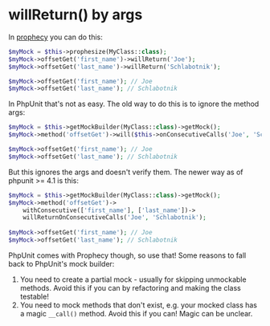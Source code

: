 # willReturn() by args

In [prophecy](https://github.com/phpspec/prophecy) you can do this:

```php
$myMock = $this->prophesize(MyClass::class);
$myMock->offsetGet('first_name')->willReturn('Joe');
$myMock->offsetGet('last_name')->willReturn('Schlabotnik');

$myMock->offsetGet('first_name'); // Joe
$myMock->offsetGet('last_name'); // Schlabotnik
```

In PhpUnit that's not as easy. The old way to do this is to ignore the method args:

```php
$myMock = $this->getMockBuilder(MyClass::class)->getMock();
$myMock->method('offsetGet')->will($this->onConsecutiveCalls('Joe', 'Schlabotnik');

$myMock->offsetGet('first_name'); // Joe
$myMock->offsetGet('last_name'); // Schlabotnik
```

But this ignores the args and doesn't verify them. The newer way as of phpunit >= 4.1 is this:

```php
$myMock = $this->getMockBuilder(MyClass::class)->getMock();
$myMock->method('offsetGet')->
    withConsecutive(['first_name'], ['last_name'])->
    willReturnOnConsecutiveCalls('Joe', 'Schlabotnik');
    
$myMock->offsetGet('first_name'); // Joe
$myMock->offsetGet('last_name'); // Schlabotnik
```

PhpUnit comes with Prophecy though, so use that! Some reasons to fall back to PhpUnit's mock builder:

1. You need to create a partial mock - usually for skipping unmockable methods. Avoid this if you can by refactoring and making the class testable!
2. You need to mock methods that don't exist, e.g. your mocked class has a magic `__call()` method. Avoid this if you can! Magic can be unclear.
